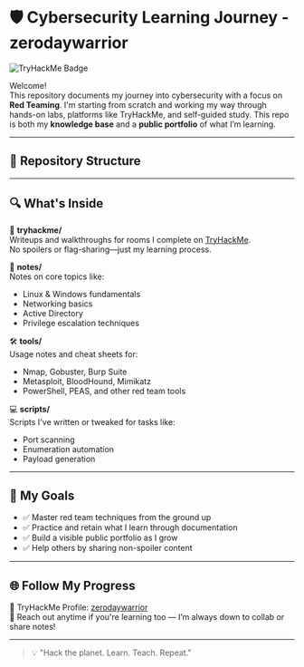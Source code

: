 # 🛡️ Cybersecurity Learning Journey - zerodaywarrior

![TryHackMe Badge](https://tryhackme-badges.s3.amazonaws.com/zerodaywarrior.png)

Welcome!  
This repository documents my journey into cybersecurity with a focus on **Red Teaming**. I'm starting from scratch and working my way through hands-on labs, platforms like TryHackMe, and self-guided study. This repo is both my **knowledge base** and a **public portfolio** of what I’m learning.

---

## 📁 Repository Structure


---

## 🔍 What's Inside

📘 **tryhackme/**  
Writeups and walkthroughs for rooms I complete on [TryHackMe](https://tryhackme.com/p/zerodaywarrior).  
No spoilers or flag-sharing—just my learning process.

🧠 **notes/**  
Notes on core topics like:
- Linux & Windows fundamentals
- Networking basics
- Active Directory
- Privilege escalation techniques

🛠️ **tools/**  
Usage notes and cheat sheets for:
- Nmap, Gobuster, Burp Suite
- Metasploit, BloodHound, Mimikatz
- PowerShell, PEAS, and other red team tools

💻 **scripts/**  
Scripts I've written or tweaked for tasks like:
- Port scanning
- Enumeration automation
- Payload generation

---

## 🎯 My Goals

- ✅ Master red team techniques from the ground up  
- ✅ Practice and retain what I learn through documentation  
- ✅ Build a visible public portfolio as I grow  
- ✅ Help others by sharing non-spoiler content  

---

## 🌐 Follow My Progress

🔗 TryHackMe Profile: [zerodaywarrior](https://tryhackme.com/p/zerodaywarrior)  
📧 Reach out anytime if you're learning too — I’m always down to collab or share notes!

---

> 💡 "Hack the planet. Learn. Teach. Repeat."
